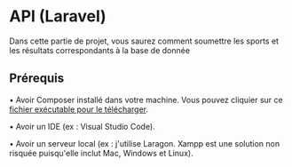 # API (Laravel)

Dans cette partie de projet, vous saurez comment soumettre les sports et les résultats correspondants à la base de donnée

## Prérequis

• Avoir Composer installé dans votre machine. Vous pouvez cliquier sur ce [fichier exécutable pour le télécharger](https://getcomposer.org/Composer-Setup.exe).

• Avoir un IDE (ex : Visual Studio Code).

• Avoir un serveur local (ex : j'utilise Laragon. Xampp est une solution non risquée puisqu'elle inclut Mac, Windows et Linux).
